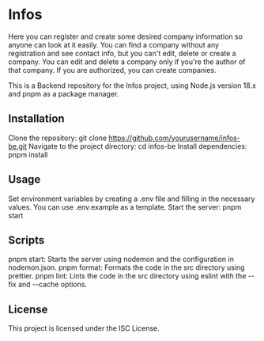 # Infos

Here you can register and create some desired company information so anyone can look at it easily. You can find a company without any registration and see contact info, but you can't edit, delete or create a company. You can edit and delete a company only if you're the author of that company. If you are authorized, you can create companies.

This is a Backend repository for the Infos project, using Node.js version 18.x and pnpm as a package manager.

## Installation

Clone the repository: git clone https://github.com/yourusername/infos-be.git
Navigate to the project directory: cd infos-be
Install dependencies: pnpm install

## Usage

Set environment variables by creating a .env file and filling in the necessary values. You can use .env.example as a template.
Start the server: pnpm start

## Scripts

pnpm start: Starts the server using nodemon and the configuration in nodemon.json.
pnpm format: Formats the code in the src directory using prettier.
pnpm lint: Lints the code in the src directory using eslint with the --fix and --cache options.

## License

This project is licensed under the ISC License.
